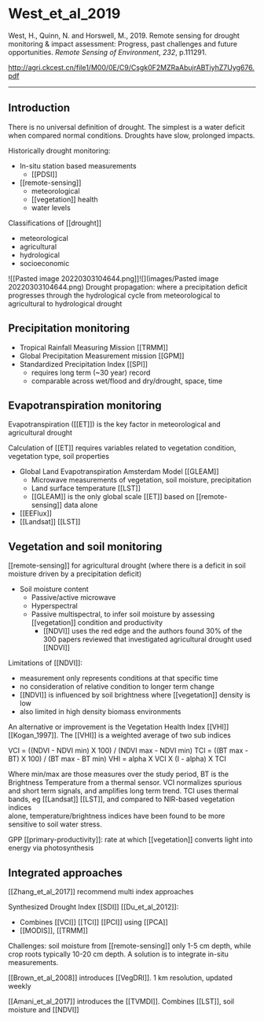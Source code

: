 # West_et_al_2019

West, H., Quinn, N. and Horswell, M., 2019. Remote sensing for drought monitoring & impact assessment: Progress, past challenges and future opportunities. _Remote Sensing of Environment_, _232_, p.111291.

http://agri.ckcest.cn/file1/M00/0E/C9/Csgk0F2MZRaAbujrABTiyhZ7Uyg676.pdf

---

## Introduction

There is no universal definition of drought. The simplest is a water deficit when compared normal conditions. Droughts have slow, prolonged impacts. 

Historically drought monitoring:

- In-situ station based measurements
	- [[PDSI]]
- [[remote-sensing]]
	- meteorological
	- [[vegetation]] health
	- water levels

Classifications of [[drought]]

- meteorological 
- agricultural
- hydrological
- socioeconomic


![[Pasted image 20220303104644.png]]![](images/Pasted image 20220303104644.png)
Drought propagation: where a precipitation deficit progresses through the hydrological cycle from meteorological to agricultural to hydrological drought

## Precipitation monitoring

- Tropical Rainfall Measuring Mission [[TRMM]]
- Global Precipitation Measurement mission [[GPM]]
- Standardized Precipitation Index [[SPI]]
	- requires long term (~30 year) record
	- comparable across wet/flood and dry/drought, space, time

## Evapotranspiration monitoring

Evapotranspiration ([[ET]]) is the key factor in meteorological and agricultural drought

Calculation of [[ET]] requires variables related to vegetation condition, vegetation type, soil properties

- Global Land Evapotranspiration Amsterdam Model [[GLEAM]]
	- Microwave measurements of vegetation, soil moisture, precipitation
	- Land surface temperature [[LST]]
	- [[GLEAM]] is the only global scale [[ET]] based on [[remote-sensing]] data alone
- [[EEFlux]]
- [[Landsat]] [[LST]]

## Vegetation and soil monitoring

[[remote-sensing]] for agricultural drought (where there is a deficit in soil moisture driven by a precipitation deficit)

- Soil moisture content
	- Passive/active microwave
	- Hyperspectral
	- Passive multispectral, to infer soil moisture by assessing [[vegetation]] condition and productivity
		- [[NDVI]] uses the red edge and the authors found 30% of the 300 papers reviewed that investigated agricultural drought used [[NDVI]]

Limitations of [[NDVI]]:

- measurement only represents conditions at that specific time
- no consideration of relative condition to longer term change
- [[NDVI]] is influenced by soil brightness where [[vegetation]] density is low
- also limited in high density biomass environments

An alternative or improvement is the Vegetation Health Index [[VHI]] [[Kogan_1997]]. The [[VHI]] is a weighted average of two sub indices

VCI = ((NDVI - NDVI min) X 100) / (NDVI max - NDVI min)
TCI = ((BT max - BT) X 100) / (BT max - BT min)
VHI = alpha X VCI X (I - alpha) X TCI

Where min/max are those measures over the study period, BT is the Brightness Temperature from a thermal sensor. VCI normalizes spurious and short term signals, and amplifies long term trend. TCI uses thermal bands, eg [[Landsat]] [[LST]], and compared to NIR-based vegetation indices  
alone, temperature/brightness indices have been found to be more  
sensitive to soil water stress. 

GPP [[primary-productivity]]: rate at which [[vegetation]] converts light into energy via photosynthesis

## Integrated approaches

[[Zhang_et_al_2017]] recommend multi index approaches

Synthesized Drought Index [[SDI]] [[Du_et_al_2012]]: 

- Combines [[VCI]] [[TCI]] [[PCI]] using [[PCA]]
- [[MODIS]], [[TRMM]]

Challenges: soil moisture from [[remote-sensing]] only 1-5 cm depth, while crop roots typically 10-20 cm depth. A solution is to integrate in-situ measurements. 

[[Brown_et_al_2008]] introduces [[VegDRI]]. 1 km resolution, updated weekly

[[Amani_et_al_2017]] introduces the [[TVMDI]]. Combines [[LST]], soil moisture and [[NDVI]]






